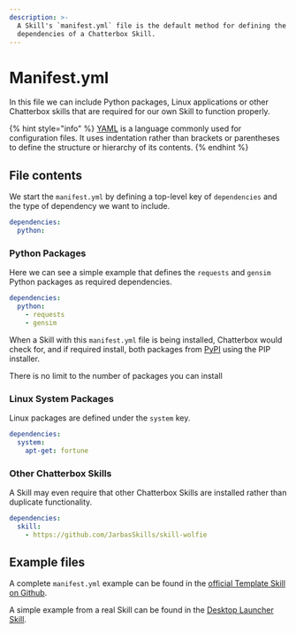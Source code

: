 ```yaml
---
description: >-
  A Skill's `manifest.yml` file is the default method for defining the
  dependencies of a Chatterbox Skill.
---
```


# Manifest.yml

In this file we can include Python packages, Linux applications or other Chatterbox skills that are required for our own Skill to function properly.

{% hint style="info" %}
[YAML](https://en.wikipedia.org/wiki/YAML) is a language commonly used for configuration files.
It uses indentation rather than brackets or parentheses to define the structure or hierarchy of its contents.
{% endhint %}

## File contents

We start the `manifest.yml` by defining a top-level key of `dependencies` and the type of dependency we want to include.

```yaml
dependencies:
  python:
```

### Python Packages

Here we can see a simple example that defines the `requests` and `gensim` Python packages as required dependencies.

```yaml
dependencies:
  python:
    - requests
    - gensim
```

When a Skill with this `manifest.yml` file is being installed, Chatterbox would check for, and if required install, both packages from [PyPI](https://pypi.org/) using the PIP installer.

There is no limit to the number of packages you can install

### Linux System Packages

Linux packages are defined under the `system` key. 

```yaml
dependencies:
  system:
    apt-get: fortune
```


### Other Chatterbox Skills

A Skill may even require that other Chatterbox Skills are installed rather than duplicate functionality. 

```yaml
dependencies:
  skill:
    - https://github.com/JarbasSkills/skill-wolfie
```

## Example files

A complete `manifest.yml` example can be found in the [official Template Skill on Github](https://github.com/ChatterboxAI/chatterbox-skills/blob/19.08/00__skill_template/manifest.yml).

A simple example from a real Skill can be found in the [Desktop Launcher Skill](https://github.com/ChatterboxAI/skill-desktop-launcher/blob/19.08/manifest.yml).

